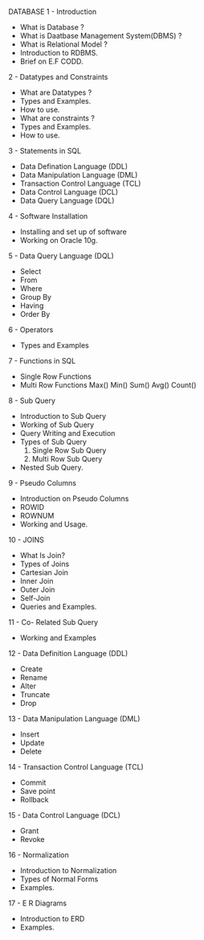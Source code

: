 DATABASE
1 - Introduction
   * What is Database ?
   * What is Daatbase Management System(DBMS) ?
   * What is Relational Model ?
   * Introduction to RDBMS.
   * Brief on E.F CODD.
     
2 - Datatypes and Constraints
   * What are Datatypes ?
   * Types and Examples.
   * How to use.
   * What are constraints ?
   * Types and Examples.
   * How to use.

3 - Statements in SQL
   * Data Defination Language (DDL)
   * Data Manipulation Language (DML)
   * Transaction Control Language (TCL)
   * Data Control Language (DCL)
   * Data Query Language (DQL)

4 - Software Installation
   * Installing and set up of software
   * Working on Oracle 10g.

5 - Data Query Language (DQL)
   * Select
   * From
   * Where
   * Group By
   * Having
   * Order By

6 - Operators
   * Types and Examples

7 - Functions in SQL
   * Single Row Functions
   * Multi Row Functions
     Max()
     Min()
     Sum()
     Avg()
     Count()

8 - Sub Query
   * Introduction to Sub Query
   * Working of Sub Query
   * Query Writing and Execution
   * Types of Sub Query
     1. Single Row Sub Query
     2. Multi Row Sub Query
   * Nested Sub Query.

9 - Pseudo Columns
  * Introduction on Pseudo Columns
  * ROWID
  * ROWNUM
  * Working and Usage.

10 - JOINS
  * What Is Join?
  * Types of Joins
  * Cartesian Join
  * Inner Join
  * Outer Join
  * Self-Join
  * Queries and Examples.

11 - Co- Related Sub Query
  * Working and Examples

12 - Data Definition Language (DDL)
   * Create
   * Rename
   * Alter
   *  Truncate
   *  Drop

13 - Data Manipulation Language (DML)
  * Insert
  * Update
  * Delete

14 - Transaction Control Language (TCL)
  * Commit
  * Save point
  * Rollback

15 - Data Control Language (DCL)
  * Grant
  * Revoke

16 - Normalization
  * Introduction to Normalization
  * Types of Normal Forms
  * Examples.

17 - E R Diagrams
  * Introduction to ERD
  * Examples.
